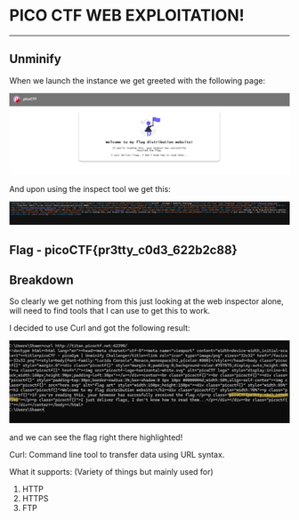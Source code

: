 # PICO CTF WEB EXPLOITATION!

----

## Unminify

When we launch the instance we get greeted with the following page:

![image_1](p_img/pico_1.png)

And upon using the inspect tool we get this:

![image_2](p_img/Term1.png)

Flag - picoCTF{pr3tty_c0d3_622b2c88}
----

## Breakdown

So clearly we get nothing from this just looking at the web inspector alone, will need to find tools that I can use to get this to work.

I decided to use Curl and got the following result:

![image_3](p_img/cmd1.png)

and we can see the flag right there highlighted!

Curl: Command line tool to transfer data using URL syntax.

What it supports: (Variety of things but mainly used for)
1. HTTP
2. HTTPS
3. FTP
